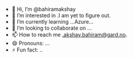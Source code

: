 - 👋 Hi, I’m @bahiramakshay
- 👀 I’m interested in .I am yet to figure out.
- 🌱 I’m currently learning ...Azure...
- 💞️ I’m looking to collaborate on ...
- 📫 How to reach me .akshay.bahiram@gard.no.
- 😄 Pronouns: ...
- ⚡ Fun fact: ..

<!---
bahiramakshay/bahiramakshay is a ✨ special ✨ repository because its `README.md` (this file) appears on your GitHub profile.
You can click the Preview link to take a look at your changes.
--->
